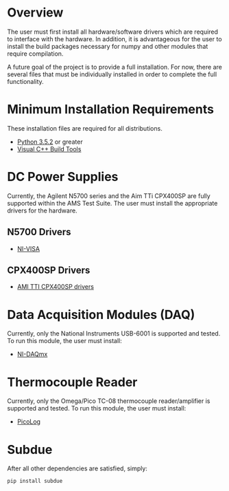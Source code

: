 # Overview

The user must first install all hardware/software drivers which are required to interface with the hardware.  In
addition, it is advantageous for the user to install the build packages necessary for numpy and other modules that
require compilation.

A future goal of the project is to provide a full installation.  For now, there are several files that must be
individually installed in order to complete the full functionality.

# Minimum Installation Requirements

These installation files are required for all distributions.

 * [Python 3.5.2](https://www.python.org/downloads/) or greater
 * [Visual C++ Build Tools](http://landinghub.visualstudio.com/visual-cpp-build-tools)

# DC Power Supplies

Currently, the Agilent N5700 series and the Aim TTi CPX400SP are fully
supported within the AMS Test Suite.  The user must install the appropriate
drivers for the hardware.

## N5700 Drivers

 * [NI-VISA](http://www.ni.com/download/ni-visa-16.0/6184/en/)
 
## CPX400SP Drivers

 * [AMI TTI CPX400SP drivers](http://www.aimtti.us/support)

# Data Acquisition Modules (DAQ)

Currently, only the National Instruments USB-6001 is supported and tested.  To run this module, the user must install:

 * [NI-DAQmx](http://www.ni.com/download/ni-daqmx-16.0/6120/en/)

# Thermocouple Reader

Currently, only the Omega/Pico TC-08 thermocouple reader/amplifier is supported and tested.  To run this module, the
user must install:

 * [PicoLog](https://www.picotech.com/data-logger/tc-08/usb-tc-08-software)

# Subdue

After all other dependencies are satisfied, simply:

`pip install subdue`

